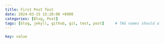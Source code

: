 ```yaml
---
title: First Post Test
date: 2024-03-15 15:20:00 +0900
categories: [Blog, Post]
tags: [blog, jekyll, github, git, test, post]     # TAG names should always be lowercase
---
```


```yaml
key: value
```